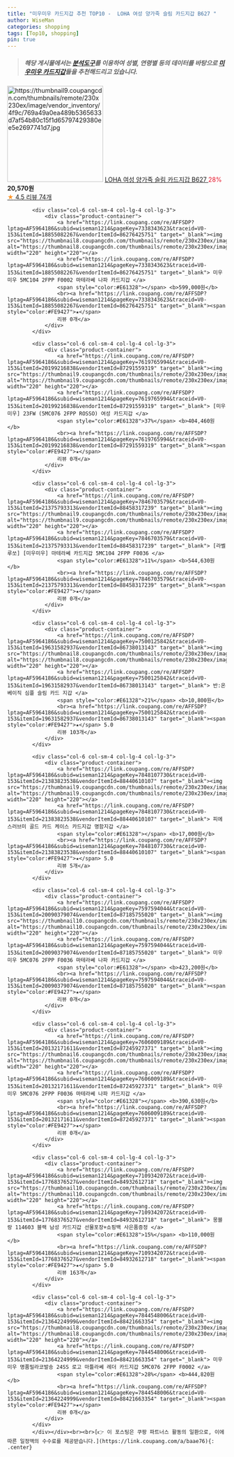 ```yaml
---
title: "미우미우 카드지갑 추천 TOP10 -  LOHA 여성 양가죽 슬림 카드지갑 B627 "
author: WiseMan
categories: shopping
tags: [Top10, shopping]
pin: true
---
```


> ##### 해당 게시물에서는 [**분석도구**](https://itemscout.io/)를 이용하여 **성별**, **연령별** 등의 데이터를 바탕으로 [**미우미우 카드지갑**](https://link.coupang.com/a/baae76)들을 추천해드리고 있습니다.
<div class="container"><div class="row">
            <div class="col-6 col-sm-4 col-lg-4 col-lg-3">
                <div class="product-container">
                    <a href="https://link.coupang.com/re/AFFSDP?lptag=AF5964186&subid=wiseman1214&pageKey=6839055257&traceid=V0-153&itemId=16257125333&vendorItemId=85538149847" target="_blank"><img src="https://thumbnail9.coupangcdn.com/thumbnails/remote/230x230ex/image/vendor_inventory/4f9c/769a49a0ea489b5365633d7af54b80c15f1d65797429380ee5e2697741d7.jpg" alt="https://thumbnail9.coupangcdn.com/thumbnails/remote/230x230ex/image/vendor_inventory/4f9c/769a49a0ea489b5365633d7af54b80c15f1d65797429380ee5e2697741d7.jpg" width="220" height="220"></a>
                    <a href="https://link.coupang.com/re/AFFSDP?lptag=AF5964186&subid=wiseman1214&pageKey=6839055257&traceid=V0-153&itemId=16257125333&vendorItemId=85538149847" target="_blank"> LOHA 여성 양가죽 슬림 카드지갑 B627 </a>
                    <span style="color:#E61328">28%</span> <b>20,570원</b>
                    <br><a href="https://link.coupang.com/re/AFFSDP?lptag=AF5964186&subid=wiseman1214&pageKey=6839055257&traceid=V0-153&itemId=16257125333&vendorItemId=85538149847" target="_blank"><span style="color:#FE9427">★</span> 4.5
                    리뷰 74개</a>
                </div>
            </div>
            
            <div class="col-6 col-sm-4 col-lg-4 col-lg-3">
                <div class="product-container">
                    <a href="https://link.coupang.com/re/AFFSDP?lptag=AF5964186&subid=wiseman1214&pageKey=7338343623&traceid=V0-153&itemId=18855082267&vendorItemId=86276425751" target="_blank"><img src="https://thumbnail8.coupangcdn.com/thumbnails/remote/230x230ex/image/vendor_inventory/e888/7240e8abdcd8ef102b41c7ed20b358204088e6b883eef010805ebd1840d2.jpg" alt="https://thumbnail8.coupangcdn.com/thumbnails/remote/230x230ex/image/vendor_inventory/e888/7240e8abdcd8ef102b41c7ed20b358204088e6b883eef010805ebd1840d2.jpg" width="220" height="220"></a>
                    <a href="https://link.coupang.com/re/AFFSDP?lptag=AF5964186&subid=wiseman1214&pageKey=7338343623&traceid=V0-153&itemId=18855082267&vendorItemId=86276425751" target="_blank"> 미우미우 5MC104 2FPP F0002 마테라쎄 나파 카드지갑 </a>
                    <span style="color:#E61328"></span> <b>599,000원</b>
                    <br><a href="https://link.coupang.com/re/AFFSDP?lptag=AF5964186&subid=wiseman1214&pageKey=7338343623&traceid=V0-153&itemId=18855082267&vendorItemId=86276425751" target="_blank"><span style="color:#FE9427">★</span> 
                    리뷰 0개</a>
                </div>
            </div>
            
            <div class="col-6 col-sm-4 col-lg-4 col-lg-3">
                <div class="product-container">
                    <a href="https://link.coupang.com/re/AFFSDP?lptag=AF5964186&subid=wiseman1214&pageKey=7619765994&traceid=V0-153&itemId=20199216838&vendorItemId=87291559319" target="_blank"><img src="https://thumbnail9.coupangcdn.com/thumbnails/remote/230x230ex/image/vendor_inventory/9ead/2fb49932e7156a301bdc58d84ba9dda1bf7aea18a23a747509bb043802f7.jpg" alt="https://thumbnail9.coupangcdn.com/thumbnails/remote/230x230ex/image/vendor_inventory/9ead/2fb49932e7156a301bdc58d84ba9dda1bf7aea18a23a747509bb043802f7.jpg" width="220" height="220"></a>
                    <a href="https://link.coupang.com/re/AFFSDP?lptag=AF5964186&subid=wiseman1214&pageKey=7619765994&traceid=V0-153&itemId=20199216838&vendorItemId=87291559319" target="_blank"> [미우미우] 23FW (5MC076 2FPP ROSSO) 여성 카드지갑 </a>
                    <span style="color:#E61328">37%</span> <b>404,460원</b>
                    <br><a href="https://link.coupang.com/re/AFFSDP?lptag=AF5964186&subid=wiseman1214&pageKey=7619765994&traceid=V0-153&itemId=20199216838&vendorItemId=87291559319" target="_blank"><span style="color:#FE9427">★</span> 
                    리뷰 0개</a>
                </div>
            </div>
            
            <div class="col-6 col-sm-4 col-lg-4 col-lg-3">
                <div class="product-container">
                    <a href="https://link.coupang.com/re/AFFSDP?lptag=AF5964186&subid=wiseman1214&pageKey=7846703579&traceid=V0-153&itemId=21375793313&vendorItemId=88458317239" target="_blank"><img src="https://thumbnail9.coupangcdn.com/thumbnails/remote/230x230ex/image/vendor_inventory/956c/98035348dc5eeddc6af9b3ff747aa8ae687279c81fa843ca23475439e051.jpg" alt="https://thumbnail9.coupangcdn.com/thumbnails/remote/230x230ex/image/vendor_inventory/956c/98035348dc5eeddc6af9b3ff747aa8ae687279c81fa843ca23475439e051.jpg" width="220" height="220"></a>
                    <a href="https://link.coupang.com/re/AFFSDP?lptag=AF5964186&subid=wiseman1214&pageKey=7846703579&traceid=V0-153&itemId=21375793313&vendorItemId=88458317239" target="_blank"> [라벨루쏘] [미우미우] 마테라쎄 카드지갑 5MC104 2FPP F0036 </a>
                    <span style="color:#E61328">11%</span> <b>544,630원</b>
                    <br><a href="https://link.coupang.com/re/AFFSDP?lptag=AF5964186&subid=wiseman1214&pageKey=7846703579&traceid=V0-153&itemId=21375793313&vendorItemId=88458317239" target="_blank"><span style="color:#FE9427">★</span> 
                    리뷰 0개</a>
                </div>
            </div>
            
            <div class="col-6 col-sm-4 col-lg-4 col-lg-3">
                <div class="product-container">
                    <a href="https://link.coupang.com/re/AFFSDP?lptag=AF5964186&subid=wiseman1214&pageKey=7500125842&traceid=V0-153&itemId=19631582937&vendorItemId=86738013143" target="_blank"><img src="https://thumbnail8.coupangcdn.com/thumbnails/remote/230x230ex/image/vendor_inventory/a6b4/b02e900935e26f594dc7efa58d102b79579225bb1b5139a39789c8746557.png" alt="https://thumbnail8.coupangcdn.com/thumbnails/remote/230x230ex/image/vendor_inventory/a6b4/b02e900935e26f594dc7efa58d102b79579225bb1b5139a39789c8746557.png" width="220" height="220"></a>
                    <a href="https://link.coupang.com/re/AFFSDP?lptag=AF5964186&subid=wiseman1214&pageKey=7500125842&traceid=V0-153&itemId=19631582937&vendorItemId=86738013143" target="_blank"> 반:온 베이직 심플 슬림 카드 지갑 </a>
                    <span style="color:#E61328">21%</span> <b>10,800원</b>
                    <br><a href="https://link.coupang.com/re/AFFSDP?lptag=AF5964186&subid=wiseman1214&pageKey=7500125842&traceid=V0-153&itemId=19631582937&vendorItemId=86738013143" target="_blank"><span style="color:#FE9427">★</span> 5.0
                    리뷰 103개</a>
                </div>
            </div>
            
            <div class="col-6 col-sm-4 col-lg-4 col-lg-3">
                <div class="product-container">
                    <a href="https://link.coupang.com/re/AFFSDP?lptag=AF5964186&subid=wiseman1214&pageKey=7848107730&traceid=V0-153&itemId=21383823538&vendorItemId=88440610107" target="_blank"><img src="https://thumbnail9.coupangcdn.com/thumbnails/remote/230x230ex/image/vendor_inventory/0b5c/f1903530dc0d31f01b5e808b0267f0a3e8dbc4cc51e83f817128178ed1dc.jpg" alt="https://thumbnail9.coupangcdn.com/thumbnails/remote/230x230ex/image/vendor_inventory/0b5c/f1903530dc0d31f01b5e808b0267f0a3e8dbc4cc51e83f817128178ed1dc.jpg" width="220" height="220"></a>
                    <a href="https://link.coupang.com/re/AFFSDP?lptag=AF5964186&subid=wiseman1214&pageKey=7848107730&traceid=V0-153&itemId=21383823538&vendorItemId=88440610107" target="_blank"> 피에스러브미 골드 카드 케이스 카드지갑 명함지갑 </a>
                    <span style="color:#E61328"></span> <b>17,000원</b>
                    <br><a href="https://link.coupang.com/re/AFFSDP?lptag=AF5964186&subid=wiseman1214&pageKey=7848107730&traceid=V0-153&itemId=21383823538&vendorItemId=88440610107" target="_blank"><span style="color:#FE9427">★</span> 5.0
                    리뷰 5개</a>
                </div>
            </div>
            
            <div class="col-6 col-sm-4 col-lg-4 col-lg-3">
                <div class="product-container">
                    <a href="https://link.coupang.com/re/AFFSDP?lptag=AF5964186&subid=wiseman1214&pageKey=7597594044&traceid=V0-153&itemId=20090379074&vendorItemId=87185755020" target="_blank"><img src="https://thumbnail10.coupangcdn.com/thumbnails/remote/230x230ex/image/vendor_inventory/0710/e474598926758ec0781fa3cdefac1f24c06d697af800d25b3bb05d63d739.jpg" alt="https://thumbnail10.coupangcdn.com/thumbnails/remote/230x230ex/image/vendor_inventory/0710/e474598926758ec0781fa3cdefac1f24c06d697af800d25b3bb05d63d739.jpg" width="220" height="220"></a>
                    <a href="https://link.coupang.com/re/AFFSDP?lptag=AF5964186&subid=wiseman1214&pageKey=7597594044&traceid=V0-153&itemId=20090379074&vendorItemId=87185755020" target="_blank"> 미우미우 5MC076 2FPP F0036 마테라쎄 나파 카드지갑 </a>
                    <span style="color:#E61328"></span> <b>423,200원</b>
                    <br><a href="https://link.coupang.com/re/AFFSDP?lptag=AF5964186&subid=wiseman1214&pageKey=7597594044&traceid=V0-153&itemId=20090379074&vendorItemId=87185755020" target="_blank"><span style="color:#FE9427">★</span> 
                    리뷰 0개</a>
                </div>
            </div>
            
            <div class="col-6 col-sm-4 col-lg-4 col-lg-3">
                <div class="product-container">
                    <a href="https://link.coupang.com/re/AFFSDP?lptag=AF5964186&subid=wiseman1214&pageKey=7606009189&traceid=V0-153&itemId=20132171611&vendorItemId=87245927371" target="_blank"><img src="https://thumbnail6.coupangcdn.com/thumbnails/remote/230x230ex/image/vendor_inventory/f05f/34ca1550003698cb3f2f5ef1082bea88d3d8ceb2b6aa6f57d399be3e103c.jpg" alt="https://thumbnail6.coupangcdn.com/thumbnails/remote/230x230ex/image/vendor_inventory/f05f/34ca1550003698cb3f2f5ef1082bea88d3d8ceb2b6aa6f57d399be3e103c.jpg" width="220" height="220"></a>
                    <a href="https://link.coupang.com/re/AFFSDP?lptag=AF5964186&subid=wiseman1214&pageKey=7606009189&traceid=V0-153&itemId=20132171611&vendorItemId=87245927371" target="_blank"> 미우미우 5MC076 2FPP F0036 마테라쎄 나파 카드지갑 </a>
                    <span style="color:#E61328"></span> <b>390,630원</b>
                    <br><a href="https://link.coupang.com/re/AFFSDP?lptag=AF5964186&subid=wiseman1214&pageKey=7606009189&traceid=V0-153&itemId=20132171611&vendorItemId=87245927371" target="_blank"><span style="color:#FE9427">★</span> 
                    리뷰 0개</a>
                </div>
            </div>
            
            <div class="col-6 col-sm-4 col-lg-4 col-lg-3">
                <div class="product-container">
                    <a href="https://link.coupang.com/re/AFFSDP?lptag=AF5964186&subid=wiseman1214&pageKey=7109342072&traceid=V0-153&itemId=17768376527&vendorItemId=84932612718" target="_blank"><img src="https://thumbnail10.coupangcdn.com/thumbnails/remote/230x230ex/image/vendor_inventory/f445/24e036f27cc73d5fe9bdb66778fb205450e87c250111236c7e5ad9c966fe.jpg" alt="https://thumbnail10.coupangcdn.com/thumbnails/remote/230x230ex/image/vendor_inventory/f445/24e036f27cc73d5fe9bdb66778fb205450e87c250111236c7e5ad9c966fe.jpg" width="220" height="220"></a>
                    <a href="https://link.coupang.com/re/AFFSDP?lptag=AF5964186&subid=wiseman1214&pageKey=7109342072&traceid=V0-153&itemId=17768376527&vendorItemId=84932612718" target="_blank"> 몽블랑 114603 블랙 남성 카드지갑 선물포장+쇼핑백 사은품증정 </a>
                    <span style="color:#E61328">15%</span> <b>110,000원</b>
                    <br><a href="https://link.coupang.com/re/AFFSDP?lptag=AF5964186&subid=wiseman1214&pageKey=7109342072&traceid=V0-153&itemId=17768376527&vendorItemId=84932612718" target="_blank"><span style="color:#FE9427">★</span> 5.0
                    리뷰 163개</a>
                </div>
            </div>
            
            <div class="col-6 col-sm-4 col-lg-4 col-lg-3">
                <div class="product-container">
                    <a href="https://link.coupang.com/re/AFFSDP?lptag=AF5964186&subid=wiseman1214&pageKey=7844548006&traceid=V0-153&itemId=21364224999&vendorItemId=88421663354" target="_blank"><img src="https://thumbnail8.coupangcdn.com/thumbnails/remote/230x230ex/image/vendor_inventory/35ab/0740d1e8b022091ada1317fe268837478fb1ac40085443e3aaf6f3cf9ee1.jpg" alt="https://thumbnail8.coupangcdn.com/thumbnails/remote/230x230ex/image/vendor_inventory/35ab/0740d1e8b022091ada1317fe268837478fb1ac40085443e3aaf6f3cf9ee1.jpg" width="220" height="220"></a>
                    <a href="https://link.coupang.com/re/AFFSDP?lptag=AF5964186&subid=wiseman1214&pageKey=7844548006&traceid=V0-153&itemId=21364224999&vendorItemId=88421663354" target="_blank"> 미우미우 명품밀라코발송 24SS 로고 마틀라쎄 레더 카드지갑 5MC076 2FPP F0002 </a>
                    <span style="color:#E61328">28%</span> <b>444,820원</b>
                    <br><a href="https://link.coupang.com/re/AFFSDP?lptag=AF5964186&subid=wiseman1214&pageKey=7844548006&traceid=V0-153&itemId=21364224999&vendorItemId=88421663354" target="_blank"><span style="color:#FE9427">★</span> 
                    리뷰 0개</a>
                </div>
            </div>
            </div></div><br><br>[👉 이 포스팅은 쿠팡 파트너스 활동의 일환으로, 이에 따른 일정액의 수수료를 제공받습니다.](https://link.coupang.com/a/baae76){: .center}